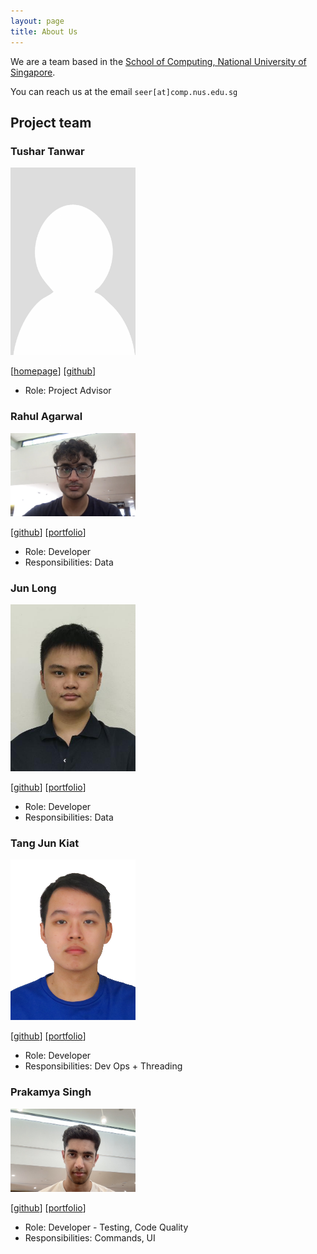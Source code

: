 ```yaml
---
layout: page
title: About Us
---
```


We are a team based in the [School of Computing, National University of Singapore](https://www.comp.nus.edu.sg).

You can reach us at the email `seer[at]comp.nus.edu.sg`

## Project team

### Tushar Tanwar

<img src="images/tanwartushar.png" width="200px">

[[homepage](http://www.comp.nus.edu.sg/~damithch)]
[[github](https://github.com/tanwartushar)]

* Role: Project Advisor

### Rahul Agarwal

<img src="images/rahula1008.png" width="200px">

[[github](http://github.com/rahula1008)]
[[portfolio](http://linkedin.com/in/rahula1008)]


* Role: Developer
* Responsibilities: Data

### Jun Long

<img src="images/junlongling.png" width="200px">

[[github](http://github.com/junlongling)] [[portfolio](https://www.linkedin.com/in/junlong-ling-030b55200/)]

* Role: Developer
* Responsibilities: Data

### Tang Jun Kiat

<img src="images/jktang14.png" width="200px">

[[github](https://github.com/jktang14)]
[[portfolio](https://www.linkedin.com/in/tang-jun-kiat-0540582b6/)]

* Role: Developer
* Responsibilities: Dev Ops + Threading

### Prakamya Singh

<img src="images/dinoman44.png" width="200px">

[[github](https://github.com/Dinoman44)]
[[portfolio](https://prakamya-singh.vercel.app/)]

* Role: Developer - Testing, Code Quality
* Responsibilities: Commands, UI
